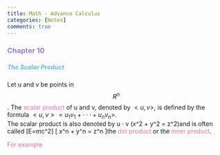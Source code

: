 ```yaml
---
title: Math - Advance Calculus
categories: [Notes]
comments: true
---
```


<script src="https://polyfill.io/v3/polyfill.min.js?features=es6"></script>
<script id="MathJax-script" async src="https://cdn.jsdelivr.net/npm/mathjax@3/es5/tex-mml-chtml.js"></script>

### <font color= 977FD7>Chapter 10</font>
##### <font color= 6FBCE1> The Scalar Product</font>
Let u and v be points in $$R^n$$. The <font color= E675A7>scalar product</font> of u and v, denoted by $<u,v>$, is defined by the formula $<u,v> = u_{1}v_{1} + ··· + u_{n}v_{n}>$. <br/>
The scalar product is also denoted by u · v \(x^2 + y^2 = z^2\)and is often called \[E=mc^2\] \[ x^n + y^n = z^n \]the <font color= E675A7>dot product</font> or the <font color= E675A7>inner product</font>.

<font color= E675A7> For example</font>
